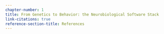 ```yaml
---
chapter-number: 1
title: From Genetics to Behavior: the Neurobiological Software Stack
link-citations: true
reference-section-title: References
---
```


<!-- ground the reader in the evolved neurobehavior system of animals, so as we read about new ideas in RL, we can remind ourselves on what level of behavior we are seeing

Yann Lecun , Ishan Misra - "common sense is dark matter of intelligence"

they believe that self-supervision at the data level, i.e. looking at pixels together, is the way.

those are nice representation learning algorithms, but they use a lot of human knowledge / inductive biases / deep learning optimization tricks to help learn the common sense aspect.

but we must go further - capture data from the processes that shape those common sense mechanisms themselves.

 -->